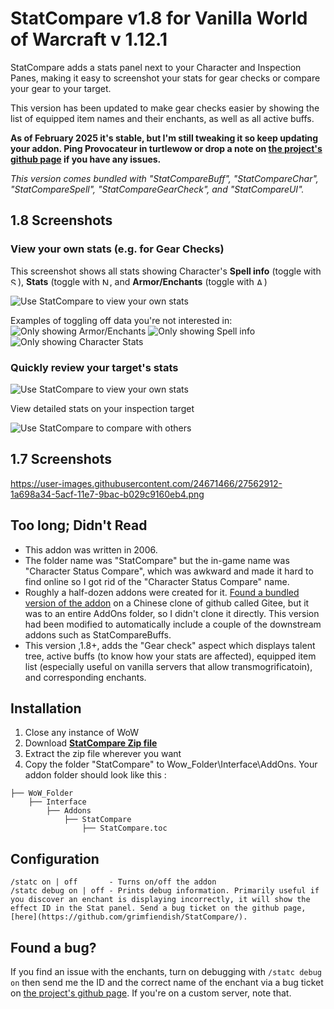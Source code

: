 # StatCompare v1.8 for Vanilla World of Warcraft v 1.12.1
StatCompare adds a stats panel next to your Character and Inspection Panes, making it easy to screenshot your stats for gear checks or compare your gear to your target.

This version has been updated to make gear checks easier by showing the list of equipped item names and their enchants, as well as all active buffs.

<b>As of February 2025 it's stable, but I'm still tweaking it so keep updating your addon. Ping Provocateur in turtlewow or drop a note on [the project's github page](https://github.com/grimfiendish/StatCompare) if you have any issues.</b>

_This version comes bundled with "StatCompareBuff", "StatCompareChar", "StatCompareSpell", "StatCompareGearCheck", and "StatCompareUI"._

## 1.8 Screenshots

### View  your own stats (e.g. for Gear Checks)

This screenshot shows all stats showing Character's **Spell info** (toggle with <img src="inv/inv_misc_book_08.jpg" alt="Spellbook" height="12px"/>), **Stats** (toggle with <img src="inv/inv_misc_note_01.jpg" alt="Note Icon" height="12px"/>, and **Armor/Enchants** (toggle with <img src="inv/inv_helmet_10.jpg" alt="Armor" height="12px"/>)

![Use StatCompare to view your own stats](https://raw.githubusercontent.com/grimfiendish/StatCompare/129ac15b6b7b0308f0a14a214fcf9b0d3e9a2092/media/Character%20-%20Show%20Armor%20-%20Show%20Spells%20-%20Show%20Stats.jpg)

Examples of toggling off data you're not interested in:
![Only showing Armor/Enchants](https://raw.githubusercontent.com/grimfiendish/StatCompare/129ac15b6b7b0308f0a14a214fcf9b0d3e9a2092/media/Character%20-%20Show%20Armor%20-%20Hide%20Spells%20-%20Hide%20Stats.jpg)
![Only showing Spell info](https://raw.githubusercontent.com/grimfiendish/StatCompare/129ac15b6b7b0308f0a14a214fcf9b0d3e9a2092/media/Character%20-%20Hide%20Armor%20-%20Show%20Spells%20-%20Hide%20Stats.jpg)
![Only showing Character Stats](https://raw.githubusercontent.com/grimfiendish/StatCompare/129ac15b6b7b0308f0a14a214fcf9b0d3e9a2092/media/Character%20-%20Hide%20Armor%20-%20Hide%20Spells%20-%20Show%20Stats.jpg)

### Quickly review your target's stats

![Use StatCompare to view your own stats](https://raw.githubusercontent.com/grimfiendish/StatCompare/129ac15b6b7b0308f0a14a214fcf9b0d3e9a2092/media/Inspect%20-%20Show%20Armor%20-%20Show%20Spells%20-%20Show%20Stats.jpg)


View detailed stats on your inspection target

![Use StatCompare to compare with others](https://raw.githubusercontent.com/grimfiendish/StatCompare/391ff026dbcefe209e248533717122044644b0fe/media/compare_stats.jpg)

## 1.7 Screenshots



https://user-images.githubusercontent.com/24671466/27562912-1a698a34-5acf-11e7-9bac-b029c9160eb4.png

## Too long; Didn't Read

* This addon was written in 2006. 
* The folder name was "StatCompare" but the in-game name was "Character Status Compare", which was awkward and made it hard to find online so I got rid of the "Character Status Compare" name.
* Roughly a half-dozen addons were created for it. [Found a bundled version of the addon](https://gitee.com/shines77/TurtleWoW_AddOns) on a Chinese clone of github called Gitee, but it was to an entire AddOns folder, so I didn't clone it directly. This version had been modified to automatically include a couple of the downstream addons such as StatCompareBuffs.
* This version ,1.8+,  adds the "Gear check" aspect which displays talent tree, active buffs (to know how your stats are affected), equipped item list (especially useful on vanilla servers that allow transmogrificatoin), and corresponding enchants.


## Installation
1. Close any instance of WoW
2. Download **[StatCompare Zip file](https://github.com/grimfiendish/StatCompare/archive/master.zip)**
3. Extract the zip file wherever you want
4. Copy the folder "StatCompare" to Wow_Folder\Interface\AddOns. Your addon folder should look like this :
```
├── WoW_Folder
    ├── Interface
        ├── Addons
            ├── StatCompare
            	├── StatCompare.toc
```

## Configuration

```
/statc on | off       - Turns on/off the addon
/statc debug on | off - Prints debug information. Primarily useful if you discover an enchant is displaying incorrectly, it will show the effect ID in the Stat panel. Send a bug ticket on the github page, [here](https://github.com/grimfiendish/StatCompare/).
```

## Found a bug?

If you find an issue with the enchants, turn on debugging with `/statc debug on` then send me the ID and the correct name of the enchant via a bug ticket on [the project's github page](https://github.com/grimfiendish/StatCompare). If you're on a custom server, note that.

